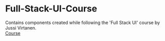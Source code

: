 # Full-Stack-UI-Course
Contains components created while following the 'Full Stack UI' course by  Jussi Virtanen.  
[Course](https://fullstackui.com/)
